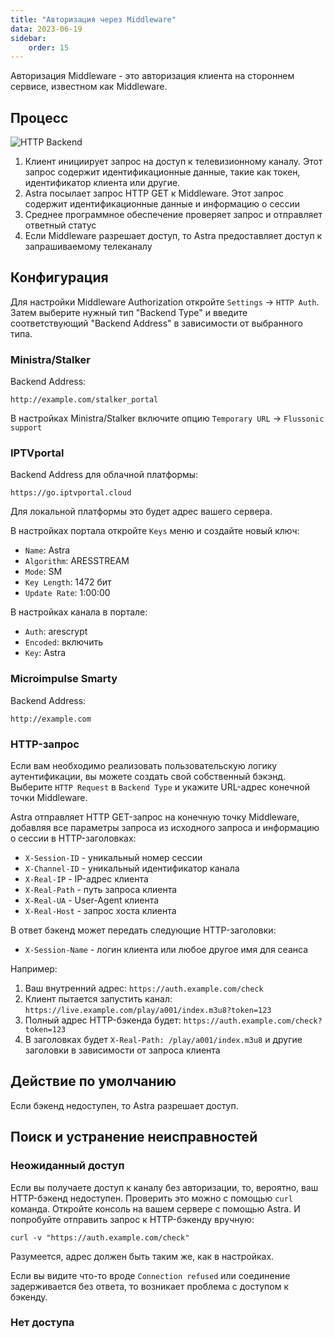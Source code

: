 ```yaml
---
title: "Авторизация через Middleware"
data: 2023-06-19
sidebar:
    order: 15
---
```


Авторизация Middleware - это авторизация клиента на стороннем сервисе, известном как Middleware.

## Процесс[](https://help.cesbo.com/astra/delivery/http-hls-auth/middleware#process)

![HTTP Backend](https://cdn.cesbo.com/help/astra/delivery/http-hls/auth/http-backend.svg)

1. Клиент инициирует запрос на доступ к телевизионному каналу. Этот запрос содержит идентификационные данные, такие как токен, идентификатор клиента или другие.
2. Astra посылает запрос HTTP GET к Middleware. Этот запрос содержит идентификационные данные и информацию о сессии
3. Среднее программное обеспечение проверяет запрос и отправляет ответный статус
4. Если Middleware разрешает доступ, то Astra предоставляет доступ к запрашиваемому телеканалу

## Конфигурация[](https://help.cesbo.com/astra/delivery/http-hls-auth/middleware#configuration)

Для настройки Middleware Authorization откройте `Settings` -> `HTTP Auth`. Затем выберите нужный тип "Backend Type" и введите соответствующий "Backend Address" в зависимости от выбранного типа.

### Ministra/Stalker

Backend Address:

```
http://example.com/stalker_portal
```

В настройках Ministra/Stalker включите опцию `Temporary URL` -> `Flussonic support`

### IPTVportal

Backend Address для облачной платформы:

```
https://go.iptvportal.cloud
```

Для локальной платформы это будет адрес вашего сервера.

В настройках портала откройте `Keys` меню и создайте новый ключ:

- `Name`: Astra
- `Algorithm`: ARESSTREAM
- `Mode`: SM
- `Key Length`: 1472 бит
- `Update Rate`: 1:00:00

В настройках канала в портале:

- `Auth`: arescrypt
- `Encoded`: включить
- `Key`: Astra

### Microimpulse Smarty

Backend Address:

```
http://example.com
```

### HTTP-запрос

Если вам необходимо реализовать пользовательскую логику аутентификации, вы можете создать свой собственный бэкэнд. Выберите `HTTP Request` в `Backend Type` и укажите URL-адрес конечной точки Middleware.

Astra отправляет HTTP GET-запрос на конечную точку Middleware, добавляя все параметры запроса из исходного запроса и информацию о сессии в HTTP-заголовках:

- `X-Session-ID` - уникальный номер сессии
- `X-Channel-ID` - уникальный идентификатор канала
- `X-Real-IP` - IP-адрес клиента
- `X-Real-Path` - путь запроса клиента
- `X-Real-UA` - User-Agent клиента
- `X-Real-Host` - запрос хоста клиента

В ответ бэкенд может передать следующие HTTP-заголовки:

- `X-Session-Name` - логин клиента или любое другое имя для сеанса

Например:

1. Ваш внутренний адрес: `https://auth.example.com/check`
2. Клиент пытается запустить канал: `https://live.example.com/play/a001/index.m3u8?token=123`
3. Полный адрес HTTP-бэкенда будет: `https://auth.example.com/check?token=123`
4. В заголовках будет `X-Real-Path: /play/a001/index.m3u8` и другие заголовки в зависимости от запроса клиента

## Действие по умолчанию[](https://help.cesbo.com/astra/delivery/http-hls-auth/middleware#default-action)

Если бэкенд недоступен, то Astra разрешает доступ.

## Поиск и устранение неисправностей[](https://help.cesbo.com/astra/delivery/http-hls-auth/middleware#troubleshooting)

### Неожиданный доступ

Если вы получаете доступ к каналу без авторизации, то, вероятно, ваш HTTP-бэкенд недоступен. Проверить это можно с помощью `curl` команда. Откройте консоль на вашем сервере с помощью Astra. И попробуйте отправить запрос к HTTP-бэкенду вручную:

```
curl -v "https://auth.example.com/check"
```

Разумеется, адрес должен быть таким же, как в настройках.

Если вы видите что-то вроде `Connection refused` или соединение задерживается без ответа, то возникает проблема с доступом к бэкенду.

### Нет доступа
